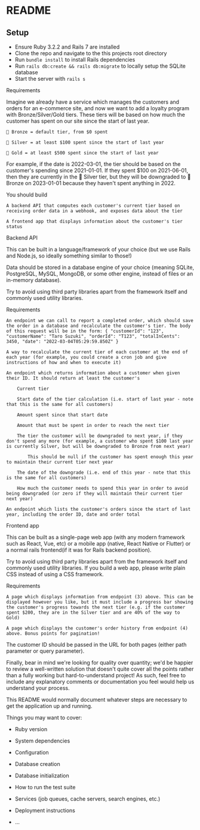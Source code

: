 # README

## Setup
* Ensure Ruby 3.2.2 and Rails 7 are installed
* Clone the repo and navigate to the this projects root directory
* Run `bundle install` to install Rails dependencies
* Run `rails db:create && rails db:migrate` to locally setup the SQLite database
* Start the server with `rails s`


Requirements

Imagine we already have a service which manages the customers and orders for an e-commerce site, and now we want to add a loyalty program with Bronze/Silver/Gold tiers. These tiers will be based on how much the customer has spent on our site since the start of last year.

    🥉 Bronze = default tier, from $0 spent

    🥈 Silver = at least $100 spent since the start of last year

    🥇 Gold = at least $500 spent since the start of last year

For example, if the date is 2022-03-01, the tier should be based on the customer's spending since 2021-01-01. If they spent $100 on 2021-06-01, then they are currently in the 🥈 Silver tier, but they will be downgraded to 🥉 Bronze on 2023-01-01 because they haven't spent anything in 2022.

You should build

    A backend API that computes each customer's current tier based on receiving order data in a webhook, and exposes data about the tier

    A frontend app that displays information about the customer's tier status

Backend API

This can be built in a language/framework of your choice (but we use Rails and Node.js, so ideally something similar to those!)

Data should be stored in a database engine of your choice (meaning SQLite, PostgreSQL, MySQL, MongoDB, or some other engine, instead of files or an in-memory database).

Try to avoid using third party libraries apart from the framework itself and commonly used utility libraries.

Requirements

    An endpoint we can call to report a completed order, which should save the order in a database and recalculate the customer's tier. The body of this request will be in the form: { "customerId": "123", "customerName": "Taro Suzuki", "orderId": "T123", "totalInCents": 3450, "date": "2022-03-04T05:29:59.850Z" }

    A way to recalculate the current tier of each customer at the end of each year (for example, you could create a cron job and give instructions of how and when to execute it)

    An endpoint which returns information about a customer when given their ID. It should return at least the customer's

        Current tier

        Start date of the tier calculation (i.e. start of last year - note that this is the same for all customers)

        Amount spent since that start date

        Amount that must be spent in order to reach the next tier

        The tier the customer will be downgraded to next year, if they don't spend any more (for example, a customer who spent $100 last year is currently Silver, but will be downgraded to Bronze from next year)

            This should be null if the customer has spent enough this year to maintain their current tier next year

        The date of the downgrade (i.e. end of this year - note that this is the same for all customers)

        How much the customer needs to spend this year in order to avoid being downgraded (or zero if they will maintain their current tier next year)

    An endpoint which lists the customer's orders since the start of last year, including the order ID, date and order total

Frontend app

This can be built as a single-page web app (with any modern framework such as React, Vue, etc) or a mobile app (native, React Native or Flutter) or a normal rails frontend(if it was for Rails backend position).

Try to avoid using third party libraries apart from the framework itself and commonly used utility libraries. If you build a web app, please write plain CSS instead of using a CSS framework.

Requirements

    A page which displays information from endpoint (3) above. This can be displayed however you like, but it must include a progress bar showing the customer's progress towards the next tier (e.g. if the customer spent $200, they are in the Silver tier and are 40% of the way to Gold)

    A page which displays the customer's order history from endpoint (4) above. Bonus points for pagination!

The customer ID should be passed in the URL for both pages (either path parameter or query parameter).

Finally, bear in mind we're looking for quality over quantity; we'd be happier to review a well-written solution that doesn't quite cover all the points rather than a fully working but hard-to-understand project! As such, feel free to include any explanatory comments or documentation you feel would help us understand your process.

This README would normally document whatever steps are necessary to get the
application up and running.

Things you may want to cover:

* Ruby version

* System dependencies

* Configuration

* Database creation

* Database initialization

* How to run the test suite

* Services (job queues, cache servers, search engines, etc.)

* Deployment instructions

* ...
